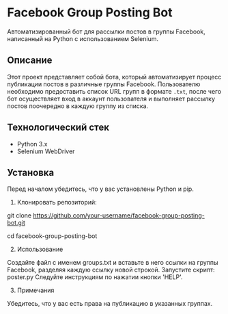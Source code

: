 # Facebook Group Posting Bot

Автоматизированный бот для рассылки постов в группы Facebook, написанный на Python с использованием Selenium.

## Описание

Этот проект представляет собой бота, который автоматизирует процесс публикации постов в различные группы Facebook. Пользователю необходимо предоставить список URL групп в формате `.txt`, после чего бот осуществляет вход в аккаунт пользователя и выполняет рассылку постов поочередно в каждую группу из списка.

## Технологический стек

- Python 3.x
- Selenium WebDriver

## Установка

Перед началом убедитесь, что у вас установлены Python и pip.

1. Клонировать репозиторий:

git clone https://github.com/your-username/facebook-group-posting-bot.git

cd facebook-group-posting-bot

2. Использование

Создайте файл с именем groups.txt и вставьте в него ссылки на группы Facebook, разделяя каждую ссылку новой строкой.
Запустите скрипт:
poster.py
Следуйте инструкциям по нажатии кнопки 'HELP'.

3. Примечания

Убедитесь, что у вас есть права на публикацию в указанных группах.
